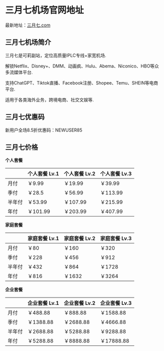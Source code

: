 # 三月七机场官网地址

最新地址：[三月七.com](https://xn--7gql113q.com/#/register?code=yUxDiHtC)

## 三月七机场简介

三月七是可莉副站，定位高质量IPLC专线+家宽机场.

解锁Netflix、Disney+、DMM、动画疯、Hulu、Abema、Niconico、HBO等众多流媒体平台.

支持ChatGPT、Tiktok直播、Facebook注册、Shopee、Temu、SHEIN等电商平台.

适用于各类海外业务，跨境电商、社交文娱等.

## 三月七优惠码

新用户全场8.5折优惠码：NEWUSER85

## 三月七价格

**个人套餐**

||个人套餐 Lv.1|个人套餐 Lv.2|个人套餐 Lv.3|
|----|----|----|----|
|月付|￥9.99|￥19.99|￥39.99|
|季付|￥28.5|￥56.99|￥113.99|
|半年付|￥53.99|￥107.99|￥215.99|
|年付|￥101.99|￥203.99|￥407.99|

**家庭套餐**

||家庭套餐 Lv.1|家庭套餐 Lv.2|家庭套餐 Lv.3|
|----|----|----|----|
|月付|￥80|￥160|￥320|
|季付|￥228|￥456|￥912|
|半年付|￥432|￥864|￥1728|
|年付|￥816|￥1632|￥3264|

**企业套餐**

||企业套餐 Lv.1|企业套餐 Lv.2|企业套餐 Lv.3|
|----|----|----|----|
|月付|￥488.88|￥888.88|￥1588.88|
|季付|￥1388.88|￥2688.88|￥4666.88|
|半年付|￥2688.88|￥5288.88|￥9288.88|
|年付|￥5288.88|￥8888.88|￥17888.88|
